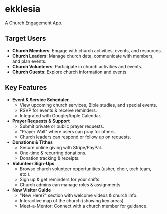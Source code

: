 # ekklesia

A Church Engagement App.

## Target Users

- **Church Members**: Engage with church activities, events, and resources.
- **Church Leaders**: Manage church data, communicate with members, and plan events.
- **Church Volunteers**: Participate in church activities and events.
- **Church Guests**: Explore church information and events.

## Key Features

- **Event & Service Scheduler**
    - View upcoming church services, Bible studies, and special events.
    - RSVP for events & receive reminders.
    - Integrated with Google/Apple Calendar.
- **Prayer Requests & Support**
  - Submit private or public prayer requests.
  - "Prayer Wall" where users can pray for others.
  - Church leaders can respond or follow up on requests.
- **Donations & Tithes**
  - Secure online giving with Stripe/PayPal.
  - One-time & recurring donations.
  - Donation tracking & receipts. 
- **Volunteer Sign-Ups**
  - Browse church volunteer opportunities (usher, choir, tech team, etc.).
  - Sign up & get reminders for your shifts.
  - Church admins can manage roles & assignments.
- **New Visitor Guide**
  - "New Here?" section with welcome videos & church info.
  - Interactive map of the church (showing key areas).
  - Meet-a-Mentor: Connect with a church member for guidance.
